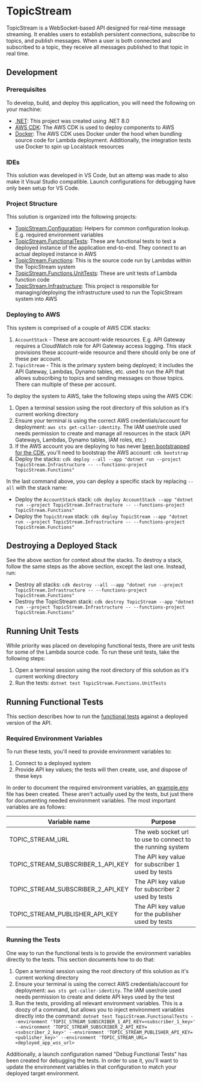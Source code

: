 # TopicStream

TopicStream is a WebSocket-based API designed for real-time message streaming. It enables users to establish persistent connections, subscribe to topics, and publish messages. When a user is both connected and subscribed to a topic, they receive all messages published to that topic in real time.

## Development

### Prerequisites

To develop, build, and deploy this application, you will need the following on your machine:

- [.NET](https://dotnet.microsoft.com/en-us/download): This project was created using .NET 8.0
- [AWS CDK](https://docs.aws.amazon.com/cdk/v2/guide/getting_started.html): The AWS CDK is
  used to deploy components to AWS
- [Docker](https://docs.docker.com/desktop/): The AWS CDK uses Docker under the hood when
  bundling source code for Lambda deployment. Additionally, the integration tests use
  Docker to spin up Localstack resources

### IDEs

This solution was developed in VS Code, but an attemp was made to also make it Visual Studio compatible.
Launch configurations for debugging have only been setup for VS Code.

### Project Structure

This solution is organized into the following projects:

- [TopicStream.Configuration](./TopicStream.Configuration/): Helpers for common configuration lookup.
  E.g. required environment variables
- [TopicStream.FunctionalTests](./TopicStream.FunctionalTests/): These are functional tests to test a deployed instance of
  the application end-to-end. They connect to an actual deployed instance in AWS
- [TopicStream.Functions](./TopicStream.Functions/): This is the source code run by Lambdas within the TopicStream system
- [TopicStream.Functions.UnitTests](./TopicStream.Functions.UnitTests/): These are unit tests of Lambda function code
- [TopicStream.Infrastructure](./TopicStream.Infrastructure/): This project is responsible for managing/deploying the infrastructure used to run the TopicStream system into AWS

### Deploying to AWS

This system is comprised of a couple of AWS CDK stacks:

1. `AccountStack` - These are account-wide resources. E.g. API Gateway requires a CloudWatch role for API Gateway access
   logging. This stack provisions these account-wide resource and there should only be one of these per account.
2. `TopicStream` - This is the primary system being deployed; it includes the API Gateway, Lambdas, Dynamo tables, etc. used
   to run the API that allows subscribing to topics and sending messages on those topics. There can multiple of these
   per account.

To deploy the system to AWS, take the following steps using the AWS CDK:

1. Open a terminal session using the root directory of this solution as it's current working directory
1. Ensure your terminal is using the correct AWS credentials/account for deployment: `aws sts get-caller-identity`. The IAM
   user/role used needs permission to create and manage all resources in the stack (API Gateways, Lambdas, Dynamo tables, IAM roles, etc.)
1. If the AWS account you are deploying to has never [been bootstrapped for the CDK](https://docs.aws.amazon.com/cdk/v2/guide/bootstrapping.html), you'll need to bootstrap the AWS account: `cdk bootstrap`
1. Deploy the stacks: `cdk deploy --all --app "dotnet run --project TopicStream.Infrastructure -- --functions-project TopicStream.Functions"`

In the last command above, you can deploy a specific stack by replacing `--all` with the stack name:

- Deploy the `AccountStack` stack: `cdk deploy AccountStack --app "dotnet run --project TopicStream.Infrastructure -- --functions-project TopicStream.Functions"`
- Deploy the `TopicStream` stack: `cdk deploy TopicStream --app "dotnet run --project TopicStream.Infrastructure -- --functions-project TopicStream.Functions"`

## Destroying a Deployed Stack

See the above section for context about the stacks. To destroy a stack, follow the same
steps as the above section, except the last one. Instead, run:

- Destroy all stacks: `cdk destroy --all --app "dotnet run --project TopicStream.Infrastructure -- --functions-project TopicStream.Functions"`
- Destroy the TopicStream stack: `cdk destroy TopicStream --app "dotnet run --project TopicStream.Infrastructure -- --functions-project TopicStream.Functions"`

## Running Unit Tests

While priority was placed on developing functional tests, there are unit tests for some of the Lambda source code.
To run these unit tests, take the following steps:

1. Open a terminal session using the root directory of this solution as it's current working directory
2. Run the tests: `dotnet test TopicStream.Functions.UnitTests`

## Running Functional Tests

This section describes how to run the [functional tests](./TopicStream.FunctionalTests/) against
a deployed version of the API.

### Required Environment Variables

To run these tests, you'll need to provide environment variables to:

1. Connect to a deployed system
2. Provide API key values; the tests will then create, use, and dispose of these keys

In order to document the required environment variables, an [example.env](./example.env) file
has been created. These aren't actually used by the tests, but just there for documenting
needed environment variables. The most important variables are as follows:

| Variable name                     | Purpose                                                    |
| --------------------------------- | ---------------------------------------------------------- |
| TOPIC_STREAM_URL                  | The web socket url to use to connect to the running system |
| TOPIC_STREAM_SUBSCRIBER_1_API_KEY | The API key value for subscriber 1 used by tests           |
| TOPIC_STREAM_SUBSCRIBER_2_API_KEY | The API key value for subscriber 2 used by tests           |
| TOPIC_STREAM_PUBLISHER_API_KEY    | The API key value for the publisher used by tests          |

### Running the Tests

One way to run the functional tests is to provide the environment variables directly to the
tests. This section documents how to do that:

1. Open a terminal session using the root directory of this solution as it's current working directory
1. Ensure your terminal is using the correct AWS credentials/account for deployment: `aws sts get-caller-identity`. The IAM
   user/role used needs permission to create and delete API keys used by the test
1. Run the tests, providing all relevant environment variables. This is a doozy of a command, but allows you to inject environment variables directly into the command: `dotnet test TopicStream.FunctionalTests --environment 'TOPIC_STREAM_SUBSCRIBER_1_API_KEY=<subscriber_1_key>' --environment 'TOPIC_STREAM_SUBSCRIBER_2_API_KEY=<subscriber_2_key>' --environment 'TOPIC_STREAM_PUBLISHER_API_KEY=<publisher_key>' --environment 'TOPIC_STREAM_URL=<deployed_app_wss_url>`

Additionally, a launch configuration named "Debug Functional Tests" has been created for debugging
the tests. In order to use it, you'll want to update the environment variables in that configuration
to match your deployed target environment.
